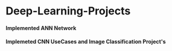 # Deep-Learning-Projects
#### Implemented ANN Network
#### Implemeted CNN UseCases and Image Classification Project's 

